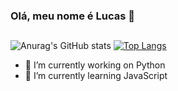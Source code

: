 ### Olá, meu nome é Lucas 👋

##

![Anurag's GitHub stats](https://github-readme-stats.vercel.app/api?username=lucasprad05&show_icons=true&theme=dark)
[![Top Langs](https://github-readme-stats.vercel.app/api/top-langs/?username=lucasprad05&layout=compact)](https://github.com/lucasprad05/github-readme-stats)
- 🔭 I’m currently working on Python
- 🌱 I’m currently learning JavaScript

